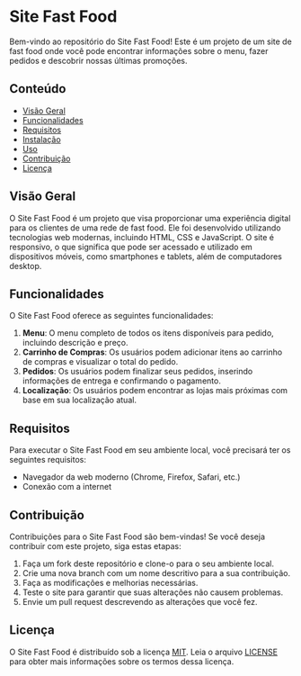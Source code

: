 # Site Fast Food

Bem-vindo ao repositório do Site Fast Food! Este é um projeto de um site de fast food onde você pode encontrar informações sobre o menu, fazer pedidos e descobrir nossas últimas promoções.

## Conteúdo

- [Visão Geral](#visão-geral)
- [Funcionalidades](#funcionalidades)
- [Requisitos](#requisitos)
- [Instalação](#instalação)
- [Uso](#uso)
- [Contribuição](#contribuição)
- [Licença](#licença)

## Visão Geral

O Site Fast Food é um projeto que visa proporcionar uma experiência digital para os clientes de uma rede de fast food. Ele foi desenvolvido utilizando tecnologias web modernas, incluindo HTML, CSS e JavaScript. O site é responsivo, o que significa que pode ser acessado e utilizado em dispositivos móveis, como smartphones e tablets, além de computadores desktop.

## Funcionalidades

O Site Fast Food oferece as seguintes funcionalidades:

1. **Menu**: O menu completo de todos os itens disponíveis para pedido, incluindo descrição e preço.
2. **Carrinho de Compras**: Os usuários podem adicionar itens ao carrinho de compras e visualizar o total do pedido.
3. **Pedidos**: Os usuários podem finalizar seus pedidos, inserindo informações de entrega e confirmando o pagamento.
4. **Localização**: Os usuários podem encontrar as lojas mais próximas com base em sua localização atual.

## Requisitos

Para executar o Site Fast Food em seu ambiente local, você precisará ter os seguintes requisitos:

- Navegador da web moderno (Chrome, Firefox, Safari, etc.)
- Conexão com a internet

## Contribuição

Contribuições para o Site Fast Food são bem-vindas! Se você deseja contribuir com este projeto, siga estas etapas:

1. Faça um fork deste repositório e clone-o para o seu ambiente local.
2. Crie uma nova branch com um nome descritivo para a sua contribuição.
3. Faça as modificações e melhorias necessárias.
4. Teste o site para garantir que suas alterações não causem problemas.
5. Envie um pull request descrevendo as alterações que você fez.

## Licença

O Site Fast Food é distribuído sob a licença [MIT](https://opensource.org/licenses/MIT). Leia o arquivo [LICENSE](LICENSE) para obter mais informações sobre os termos dessa licença.
